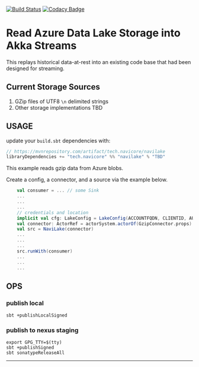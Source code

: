 [![Build Status](https://travis-ci.org/navicore/navilake.svg?branch=master)](https://travis-ci.org/navicore/navilake)
[![Codacy Badge](https://api.codacy.com/project/badge/Grade/1901174b92304a8d98ce2d8b64f4d9dc)](https://www.codacy.com/app/navicore/navilake?utm_source=github.com&amp;utm_medium=referral&amp;utm_content=navicore/navilake&amp;utm_campaign=Badge_Grade)

# Read Azure Data Lake Storage into Akka Streams

This replays historical data-at-rest into an
existing code base that had been designed for streaming.

## Current Storage Sources
1.  GZip files of UTF8 `\n` delimited strings
2.  Other storage implementations TBD

## USAGE

update your `build.sbt` dependencies with:

```scala
// https://mvnrepository.com/artifact/tech.navicore/navilake
libraryDependencies += "tech.navicore" %% "navilake" % "TBD"
```

This example reads gzip data from Azure blobs.

Create a config, a connector, and a source via the example below.

```scala
    val consumer = ... // some Sink
    ...
    ...
    ...
    // credentials and location
    implicit val cfg: LakeConfig = LakeConfig(ACCOUNTFQDN, CLIENTID, AUTHEP, CLIENTKEY, Some(PATH))
    val connector: ActorRef = actorSystem.actorOf(GzipConnector.props)
    val src = NaviLake(connector)
    ...
    ...
    ...
    src.runWith(consumer)
    ...
    ...
    ...
```

## OPS

### publish local

```console
sbt +publishLocalSigned
```

### publish to nexus staging

```console
export GPG_TTY=$(tty)
sbt +publishSigned
sbt sonatypeReleaseAll
```

---

